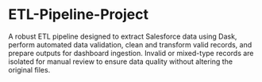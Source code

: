# ETL-Pipeline-Project
A robust ETL pipeline designed to extract Salesforce data using Dask, perform automated data validation, clean and transform valid records, and prepare outputs for dashboard ingestion. Invalid or mixed-type records are isolated for manual review to ensure data quality without altering the original files.



